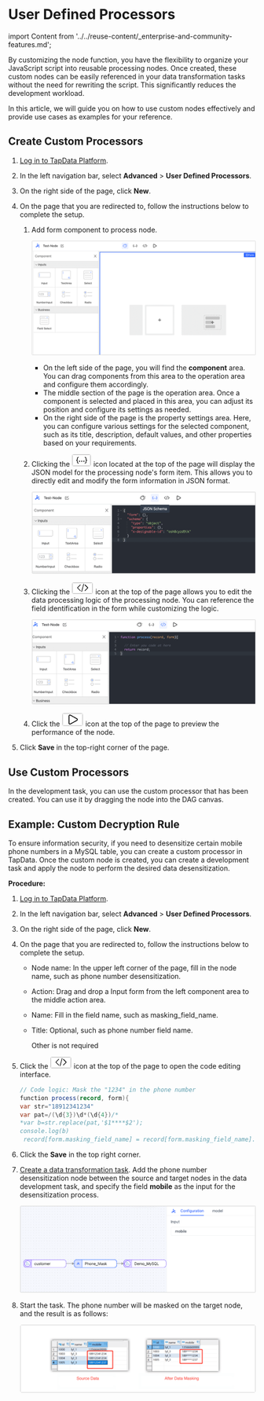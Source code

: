 # User Defined Processors

import Content from '../../reuse-content/_enterprise-and-community-features.md';

<Content />

By customizing the node function, you have the flexibility to organize your JavaScript script into reusable processing nodes. Once created, these custom nodes can be easily referenced in your data transformation tasks without the need for rewriting the script. This significantly reduces the development workload. 

In this article, we will guide you on how to use custom nodes effectively and provide use cases as examples for your reference.



## Create Custom Processors

1. [Log in to TapData Platform](../../user-guide/log-in.md).

2. In the left navigation bar, select **Advanced** >  **User Defined Processors**.

3. On the right side of the page, click **New**.

4. On the page that you are redirected to, follow the instructions below to complete the setup.

   1. Add form component to process node.

      ![](../../images/add_form_component_en.png)

      * On the left side of the page, you will find the **component** area. You can drag components from this area to the operation area and configure them accordingly.
      * The middle section of the page is the operation area. Once a component is selected and placed in this area, you can adjust its position and configure its settings as needed.
      * On the right side of the page is the property settings area. Here, you can configure various settings for the selected component, such as its title, description, default values, and other properties based on your requirements.

   2. Clicking  the ![](../../images/json_icon.png) icon located at the top of the page will display the JSON model for the processing node's form item. This allows you to directly edit and modify the form information in JSON format. 

      ![](../../images/json_schema_view_en.png)

   3. Clicking  the ![](../../images/code_icon.png) icon at the top of the page allows you to edit the data processing logic of the processing node. You can reference the field identification in the form while customizing the logic.

      ![](../../images/code_view_en.png)

   4. Click the ![](../../images/preview_icon.png) icon at the top of the page to preview the performance of the node.

5. Click **Save** in the top-right corner of the page.



## Use Custom Processors

In the development task, you can use the custom processor that has been created. You can use it by dragging the node into the DAG canvas.



## Example: Custom Decryption Rule

To ensure information security, if you need to desensitize certain mobile phone numbers in a MySQL table, you can create a custom processor in TapData. Once the custom node is created, you can create a development task and apply the node to perform the desired data desensitization.

**Procedure:**

1. [Log in to TapData Platform](../../user-guide/log-in.md).

2. In the left navigation bar, select **Advanced** >  **User Defined Processors**.

3. On the right side of the page, click **New**.

4. On the page that you are redirected to, follow the instructions below to complete the setup.

   * Node name: In the upper left corner of the page, fill in the node name, such as phone number desensitization.

   * Action: Drag and drop a Input form from the left component area to the middle action area.

   * Name: Fill in the field name, such as masking_field_name.

   * Title: Optional, such as phone number field name.

      Other is not required

5. Click the ![](../../images/code_icon.png) icon at the top of the page to open the code editing interface.

   ```java
   // Code logic: Mask the "1234" in the phone number
   function process(record, form){
   var str="18912341234"
   var pat=/(\d{3})\d*(\d{4})/*
   *var b=str.replace(pat,'$1****$2');
   console.log(b)
    record[form.masking_field_name] = record[form.masking_field_name].replace("1234","****");
   ```

6. Click the **Save** in the top right corner.

7. [Create a data transformation task](../../user-guide/data-development/create-task.md). Add the phone number desensitization node between the source and target nodes in the data development task, and specify the field **mobile** as the input for the desensitization process.

   ![Phone number desensitization](../../images/masking_mobile_en.png)

8. Start the task. The phone number will be masked on the target node, and the result is as follows:

   ![Desensitization result](../../images/desensitization_result_en.png)


